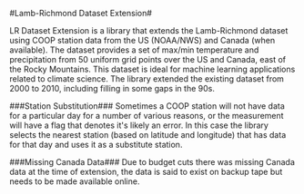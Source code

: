 #Lamb-Richmond Dataset Extension# 

LR Dataset Extension is a library that extends the Lamb-Richmond dataset using COOP station data from the US (NOAA/NWS) and Canada (when available).  The dataset provides a set of max/min temperature and precipitation from 50 uniform grid points over the US and Canada, east of the Rocky Mountains. This dataset is ideal for machine learning applications related to climate science.  The library extended the existing dataset from 2000 to 2010, including filling in some gaps in the 90s.

###Station Substitution###
Sometimes a COOP station will not have data for a particular day for a number of various reasons, or the measurement will have a flag that denotes it's likely an error.  In this case the library selects the nearest station (based on latitude and longitude) that has data for that day and uses it as a substitute station.

###Missing Canada Data###
Due to budget cuts there was missing Canada data at the time of extension, the data is said to exist on backup tape but needs to be made available online.